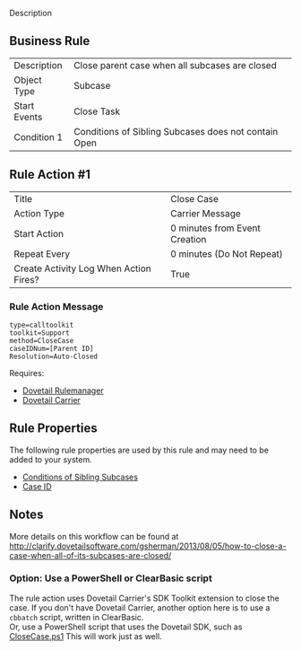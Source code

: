 
Description

## Business Rule

|  |  |
| ------------- | ------------- |
| Description  | Close parent case when all subcases are closed  |
| Object Type  | Subcase  |
| Start Events| Close Task
| Condition 1 | Conditions of Sibling Subcases does not contain Open

## Rule Action #1

|  |  |
| ------------- | ------------- |
| Title	| Close Case
| Action Type	| Carrier Message
| Start Action	| 0 minutes from Event Creation
| Repeat Every	| 0 minutes (Do Not Repeat)
| Create Activity Log When Action Fires?	| True

### Rule Action Message	
```
type=calltoolkit
toolkit=Support
method=CloseCase
caseIDNum=[Parent ID]
Resolution=Auto-Closed
```

Requires:
* [Dovetail Rulemanager](https://support.dovetailsoftware.com/selfservice/products/show/RuleManager) 
* [Dovetail Carrier](https://support.dovetailsoftware.com/selfservice/products/show/Dovetail%20Carrier)

## Rule Properties
The following rule properties are used by this rule and may need to be added to your system. 
* [Conditions of Sibling Subcases ](Conditions-of-Sibling-Subcases-Rule-Property)
* [Case ID](Case-ID-Rule-Property)

## Notes
More details on this workflow can be found at http://clarify.dovetailsoftware.com/gsherman/2013/08/05/how-to-close-a-case-when-all-of-its-subcases-are-closed/


### Option:  Use a PowerShell or ClearBasic script
The rule action uses Dovetail Carrier's SDK Toolkit extension to close the case. 
If you don't have Dovetail Carrier, another option here is to use a `cbbatch` script, written in ClearBasic.  
Or, use a PowerShell script that uses the Dovetail SDK, such  as [CloseCase.ps1](https://github.com/gsherman/powershell)
This will work just as well. 